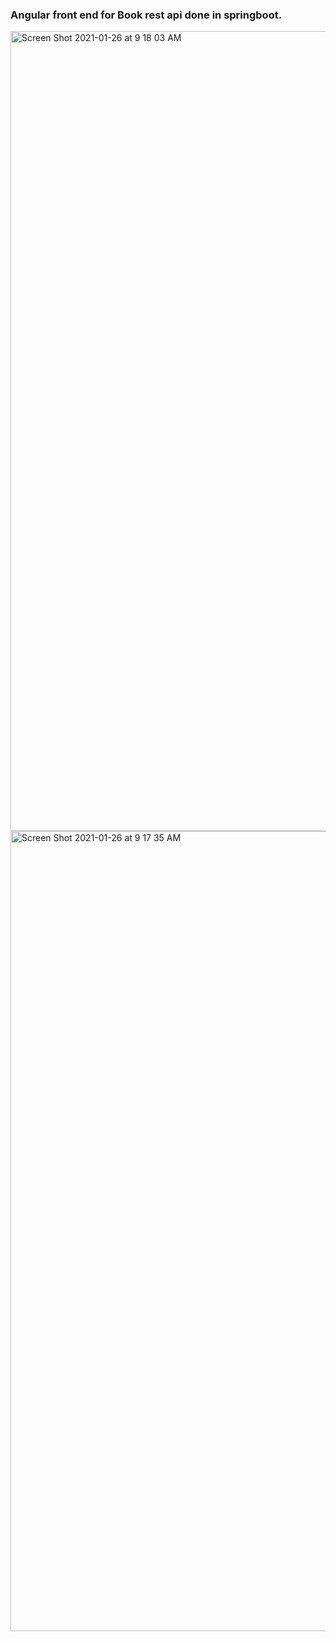 ### Angular front end for Book rest api done in springboot.


<img width="1280" alt="Screen Shot 2021-01-26 at 9 18 03 AM" src="https://user-images.githubusercontent.com/73052596/105857275-238d0e00-5fb8-11eb-96b7-7322a57aaedf.png">
<img width="1280" alt="Screen Shot 2021-01-26 at 9 17 35 AM" src="https://user-images.githubusercontent.com/73052596/105857276-2425a480-5fb8-11eb-8ba3-cec317a781d7.png">
